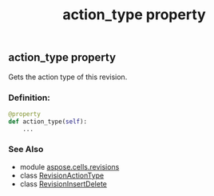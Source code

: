 ﻿---
title: action_type property
second_title: Aspose.Cells for Python via .NET API References
description: 
type: docs
weight: 30
url: /aspose.cells.revisions/revisioninsertdelete/action_type/
is_root: false
---

## action_type property


Gets the action type of this revision.
### Definition:
```python
@property
def action_type(self):
    ...
```

### See Also
* module [aspose.cells.revisions](../../)
* class [RevisionActionType](/cells/python-net/aspose.cells.revisions/revisionactiontype)
* class [RevisionInsertDelete](/cells/python-net/aspose.cells.revisions/revisioninsertdelete)
